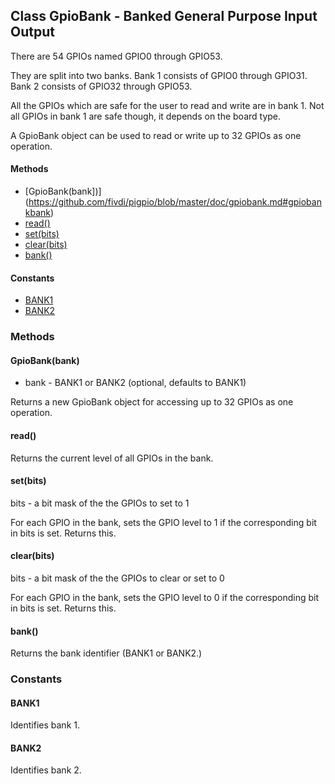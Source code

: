 ## Class GpioBank - Banked General Purpose Input Output

There are 54 GPIOs named GPIO0 through GPIO53.

They are split into two banks. Bank 1 consists of GPIO0 through GPIO31. Bank 2
consists of GPIO32 through GPIO53.

All the GPIOs which are safe for the user to read and write are in bank 1. Not
all GPIOs in bank 1 are safe though, it depends on the board type.

A GpioBank object can be used to read or write up to 32 GPIOs as one operation.

#### Methods
  - [GpioBank(bank])](https://github.com/fivdi/pigpio/blob/master/doc/gpiobank.md#gpiobankbank)
  - [read()](https://github.com/fivdi/pigpio/blob/master/doc/gpiobank.md#read)
  - [set(bits)](https://github.com/fivdi/pigpio/blob/master/doc/gpiobank.md#setbits)
  - [clear(bits)](https://github.com/fivdi/pigpio/blob/master/doc/gpiobank.md#clearbits)
  - [bank()](https://github.com/fivdi/pigpio/blob/master/doc/gpiobank.md#bank)

#### Constants
  - [BANK1](https://github.com/fivdi/pigpio/blob/master/doc/gpiobank.md#bank1)
  - [BANK2](https://github.com/fivdi/pigpio/blob/master/doc/gpiobank.md#bank2)

### Methods

#### GpioBank(bank)
- bank - BANK1 or BANK2 (optional, defaults to BANK1)

Returns a new GpioBank object for accessing up to 32 GPIOs as one operation.

#### read()
Returns the current level of all GPIOs in the bank.

#### set(bits)
bits - a bit mask of the the GPIOs to set to 1

For each GPIO in the bank, sets the GPIO level to 1 if the corresponding bit in
bits is set. Returns this.

#### clear(bits)
bits - a bit mask of the the GPIOs to clear or set to 0

For each GPIO in the bank, sets the GPIO level to 0 if the corresponding bit in
bits is set. Returns this.

#### bank()
Returns the bank identifier (BANK1 or BANK2.)

### Constants

#### BANK1
Identifies bank 1.

#### BANK2
Identifies bank 2.

